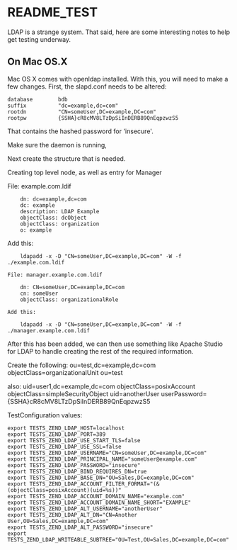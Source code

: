 # README_TEST

LDAP is a strange system.  That said, here are some interesting notes to
help get testing underway.

## On Mac OS.X

Mac OS X comes with openldap installed.  With this, you will need to make
a few changes.  First, the slapd.conf needs to be altered:

    database        bdb
    suffix          "dc=example,dc=com"
    rootdn          "CN=someUser,DC=example,DC=com"
    rootpw          {SSHA}cR8cMV8LTzDpSiInDERB89QnEqpzwzS5

That contains the hashed password for 'insecure'.

Make sure the daemon is running,

Next create the structure that is needed.

Creating top level node, as well as entry for Manager

File: example.com.ldif

        dn: dc=example,dc=com
        dc: example
        description: LDAP Example
        objectClass: dcObject
        objectClass: organization
        o: example

Add this:

        ldapadd -x -D "CN=someUser,DC=example,DC=com" -W -f ./example.com.ldif

    File: manager.example.com.ldif

        dn: CN=someUser,DC=example,DC=com
        cn: someUser
        objectClass: organizationalRole

    Add this:

        ldapadd -x -D "CN=someUser,DC=example,DC=com" -W -f ./manager.example.com.ldif

After this has been added, we can then use something like Apache Studio
for LDAP to handle creating the rest of the required information.

Create the following:
    ou=test,dc=example,dc=com
        objectClass=organizationalUnit
        ou=test

also:
    uid=user1,dc=example,dc=com
        objectClass=posixAccount
        objectClass=simpleSecurityObject
        uid=anotherUser
        userPassword={SSHA}cR8cMV8LTzDpSiInDERB89QnEqpzwzS5


TestConfiguration values:

    export TESTS_ZEND_LDAP_HOST=localhost
    export TESTS_ZEND_LDAP_PORT=389
    export TESTS_ZEND_LDAP_USE_START_TLS=false
    export TESTS_ZEND_LDAP_USE_SSL=false
    export TESTS_ZEND_LDAP_USERNAME="CN=someUser,DC=example,DC=com"
    export TESTS_ZEND_LDAP_PRINCIPAL_NAME="someUser@example.com"
    export TESTS_ZEND_LDAP_PASSWORD="insecure"
    export TESTS_ZEND_LDAP_BIND_REQUIRES_DN=true
    export TESTS_ZEND_LDAP_BASE_DN="OU=Sales,DC=example,DC=com"
    export TESTS_ZEND_LDAP_ACCOUNT_FILTER_FORMAT="(&(objectClass=posixAccount)(uid=%s))"
    export TESTS_ZEND_LDAP_ACCOUNT_DOMAIN_NAME="example.com"
    export TESTS_ZEND_LDAP_ACCOUNT_DOMAIN_NAME_SHORT="EXAMPLE"
    export TESTS_ZEND_LDAP_ALT_USERNAME="anotherUser"
    export TESTS_ZEND_LDAP_ALT_DN="CN=Another User,OU=Sales,DC=example,DC=com"
    export TESTS_ZEND_LDAP_ALT_PASSWORD="insecure"
    export TESTS_ZEND_LDAP_WRITEABLE_SUBTREE="OU=Test,OU=Sales,DC=example,DC=com"